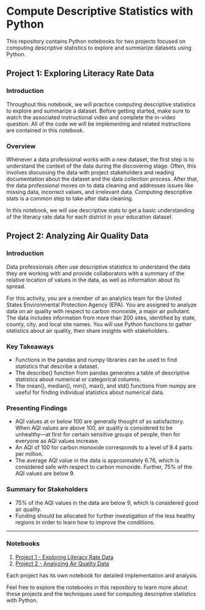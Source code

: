 # Compute Descriptive Statistics with Python

This repository contains Python notebooks for two projects focused on computing descriptive statistics to explore and summarize datasets using Python.

## Project 1: Exploring Literacy Rate Data

### Introduction
Throughout this notebook, we will practice computing descriptive statistics to explore and summarize a dataset. Before getting started, make sure to watch the associated instructional video and complete the in-video question. All of the code we will be implementing and related instructions are contained in this notebook.

### Overview
Whenever a data professional works with a new dataset, the first step is to understand the context of the data during the discovering stage. Often, this involves discussing the data with project stakeholders and reading documentation about the dataset and the data collection process. After that, the data professional moves on to data cleaning and addresses issues like missing data, incorrect values, and irrelevant data. Computing descriptive stats is a common step to take after data cleaning.

In this notebook, we will use descriptive stats to get a basic understanding of the literacy rate data for each district in your education dataset.

## Project 2: Analyzing Air Quality Data

### Introduction
Data professionals often use descriptive statistics to understand the data they are working with and provide collaborators with a summary of the relative location of values in the data, as well as information about its spread.

For this activity, you are a member of an analytics team for the United States Environmental Protection Agency (EPA). You are assigned to analyze data on air quality with respect to carbon monoxide, a major air pollutant. The data includes information from more than 200 sites, identified by state, county, city, and local site names. You will use Python functions to gather statistics about air quality, then share insights with stakeholders.

### Key Takeaways
- Functions in the pandas and numpy libraries can be used to find statistics that describe a dataset.
- The describe() function from pandas generates a table of descriptive statistics about numerical or categorical columns.
- The mean(), median(), min(), max(), and std() functions from numpy are useful for finding individual statistics about numerical data.

### Presenting Findings
- AQI values at or below 100 are generally thought of as satisfactory. When AQI values are above 100, air quality is considered to be unhealthy—at first for certain sensitive groups of people, then for everyone as AQI values increase.
- An AQI of 100 for carbon monoxide corresponds to a level of 9.4 parts per million.
- The average AQI value in the data is approximately 6.76, which is considered safe with respect to carbon monoxide. Further, 75% of the AQI values are below 9.

### Summary for Stakeholders
- 75% of the AQI values in the data are below 9, which is considered good air quality.
- Funding should be allocated for further investigation of the less healthy regions in order to learn how to improve the conditions.

---

### Notebooks

1. [Project 1 - Exploring Literacy Rate Data](project1.ipynb)
2. [Project 2 - Analyzing Air Quality Data](project2.ipynb)

Each project has its own notebook for detailed implementation and analysis.

Feel free to explore the notebooks in this repository to learn more about these projects and the techniques used for computing descriptive statistics with Python.

